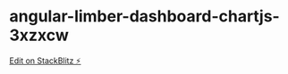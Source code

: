 # angular-limber-dashboard-chartjs-3xzxcw

[Edit on StackBlitz ⚡️](https://stackblitz.com/edit/angular-limber-dashboard-chartjs-3xzxcw)